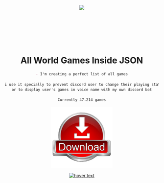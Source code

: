 <div dir="auto" align="center">
<animated-image data-catalyst="" style="vertical-align: middle;"><a target="_blank" rel="noopener noreferrer nofollow" href="https://www.youtube.com/channel/UCC2rXdTt75WLHugcUPqgQzA" data-target="animated-image.originalLink"><img src="https://raw.githubusercontent.com/TheKingOfCampers/All-Games-List/main/TheKing-Fire22.gif" style="max-width: 100%; display: inline-block;" data-target="animated-image.originalImage" height="125" align="middle"></a>

<h1 align="center">All World Games Inside JSON</h1>

```md
- I'm creating a perfect list of all games

i use it specially to prevent discord user to change their playing status
or to display user's games in voice name with my own discord bot

Currently 47.214 games
```
<p align="center">
  <a href="https://github.com/TheKingOfCampers/ALL-PC-VIDEO-GAMES-IN-JSON/archive/refs/heads/main.zip"</a>
  <img src="Download.png" width="200">
</p>


<p align="center">
  <img src="https://raw.githubusercontent.com/TheKingOfCampers/All-Games-List/main/gameList.png" width="750" title="hover text">
</p>
